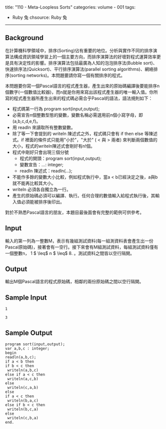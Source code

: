 title: "110 - Meta-Loopless Sorts"
categories: volume - 001
tags:
- Ruby 兔
chsource: Ruby 兔
---

## Background ##

在計算機科學領域中，排序(Sorting)佔有重要的地位。分析與實作不同的排序演算法構成資訊領域學習上的一個主要方向，而排序演算法的好壞對程式運算效率更是具有決定性的影響。排序演算法包括最廣為人知的泡泡排序法(Bubble sort)、快速排序法(Quicksort)、平行排序演算法(parallel sorting algorithms)、網絡排序(sorting networks)。本問題要請你寫一個有關排序的程式。

本問題要你寫一個Pascal語言的程式產生器，產生出來的原始碼編譯後要能排序n個數字(一個數值比較器)，而n就是你用來寫出該程式產生器的唯一輸入值。你所寫的程式產生器所產生出來的程式碼必需合乎Pascal的語法，語法規則如下：

* 程式碼第一行為 program sort(input,output);
* 必需宣告n個整數型態的變數，變數名稱必需選用前n個小寫字母，即(a,b,c,d,e,f)。
* 用 readln 來讀取所有整數變數。
* 除了等一下會提到的 writeln 陳述式之外，程式碼只會有 if then else 等陳述式。if 裡面的條件式只能用"小於"，"大於" ( < 與 > 兩者) 來判斷兩個數值的大小，程式的writeln陳述式會剛好有n!個。
* 程式中剛好只會出現三個分號
	* 程式的開頭：program sort(input,output);
	* 變數宣告：...: integer;
	* readln 陳述式：readln(...);
* 不能作多餘的變數大小比較，例如程式執行中，當a < b已經決定之後，a與b就不能再比較其大小。
* writeln 必須各自獨立為一行。
* 產生的原始碼必須可以編譯、執行。任何合理的數值輸入給程式執行後，其輸入值必須能被排序後印出。

對於不熟悉Pascal語言的朋友，本題目最後面會有完整的範例可供參考。

<!-- more -->

## Input ##

輸入的第一列為一整數M，表示有幾組測試資料(每一組測資料表會產生出一份Pascal原始碼)，接著會有一空行。接下來會有M組測試資料，每組測試資料僅有一個整數n， 1 $ \leq$ n $ \leq$ 8. 。測試資料之間皆以空行隔開。

## Output ##

輸出M個Pascal語言的程式原始碼，相鄰的兩份原始碼之間以空行隔開。

## Sample Input ##

	1

	3

## Sample Output ##

	program sort(input,output);
	var a,b,c : integer;
	begin
	readln(a,b,c);
	if a < b then
	if b < c then
	 writeln(a,b,c)
	else if a < c then
	 writeln(a,c,b)
	else
	 writeln(c,a,b)
	else
	if a < c then
	 writeln(b,a,c)
	else if b < c then
	 writeln(b,c,a)
	else
	 writeln(c,b,a)
	end.